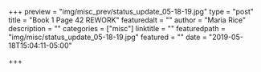 +++
preview = "img/misc_prev/status_update_05-18-19.jpg"
type = "post"
title = "Book 1 Page 42 REWORK"
featuredalt = ""
author = "Maria Rice"
description = ""
categories = ["misc"]
linktitle = ""
featuredpath = "img/misc/status_update_05-18-19.jpg"
featured = ""
date = "2019-05-18T15:04:11-05:00"

+++

